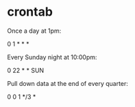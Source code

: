 # crontab

Once a day at 1pm:

0 1 * * *

Every Sunday night at 10:00pm: 

0 22 * * SUN

Pull down data at the end of every quarter:  

0 0 1 */3 *
